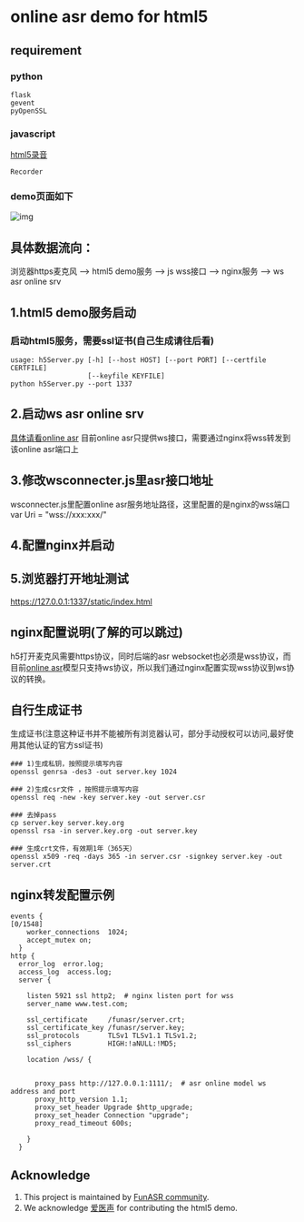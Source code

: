 # online asr demo for html5

## requirement
### python
```shell
flask
gevent
pyOpenSSL
```

### javascript
[html5录音](https://github.com/xiangyuecn/Recorder)
```shell
Recorder 
```

### demo页面如下
![img](https://github.com/alibaba-damo-academy/FunASR/blob/for-html5-demo/funasr/runtime/html5/demo.gif)

## 具体数据流向：
浏览器https麦克风 --> html5 demo服务 --> js wss接口 --> nginx服务 --> ws asr online srv

## 1.html5 demo服务启动
### 启动html5服务，需要ssl证书(自己生成请往后看)

```shell
usage: h5Server.py [-h] [--host HOST] [--port PORT] [--certfile CERTFILE]
                   [--keyfile KEYFILE]
python h5Server.py --port 1337
```
## 2.启动ws asr online srv
[具体请看online asr](https://github.com/alibaba-damo-academy/FunASR/tree/main/funasr/runtime/python/websocket)
目前online asr只提供ws接口，需要通过nginx将wss转发到该online asr端口上

## 3.修改wsconnecter.js里asr接口地址
wsconnecter.js里配置online asr服务地址路径，这里配置的是nginx的wss端口
var Uri = "wss://xxx:xxx/" 

## 4.配置nginx并启动

## 5.浏览器打开地址测试
https://127.0.0.1:1337/static/index.html





## nginx配置说明(了解的可以跳过)
h5打开麦克风需要https协议，同时后端的asr websocket也必须是wss协议，而目前[online asr](https://github.com/alibaba-damo-academy/FunASR/tree/main/funasr/runtime/python/websocket)模型只支持ws协议，所以我们通过nginx配置实现wss协议到ws协议的转换。

## 自行生成证书
生成证书(注意这种证书并不能被所有浏览器认可，部分手动授权可以访问,最好使用其他认证的官方ssl证书)

```shell
### 1)生成私钥，按照提示填写内容
openssl genrsa -des3 -out server.key 1024
 
### 2)生成csr文件 ，按照提示填写内容
openssl req -new -key server.key -out server.csr
 
### 去掉pass
cp server.key server.key.org 
openssl rsa -in server.key.org -out server.key
 
### 生成crt文件，有效期1年（365天）
openssl x509 -req -days 365 -in server.csr -signkey server.key -out server.crt
```

## nginx转发配置示例
```shell
events {                                                                                                            [0/1548]
    worker_connections  1024;
    accept_mutex on;
  }
http {
  error_log  error.log;
  access_log  access.log;
  server {

    listen 5921 ssl http2;  # nginx listen port for wss
    server_name www.test.com;

    ssl_certificate     /funasr/server.crt;
    ssl_certificate_key /funasr/server.key;
    ssl_protocols       TLSv1 TLSv1.1 TLSv1.2;
    ssl_ciphers         HIGH:!aNULL:!MD5;

    location /wss/ {


      proxy_pass http://127.0.0.1:1111/;  # asr online model ws address and port
      proxy_http_version 1.1;
      proxy_set_header Upgrade $http_upgrade;
      proxy_set_header Connection "upgrade";
      proxy_read_timeout 600s;

    }
  }
```

## Acknowledge
1. This project is maintained by [FunASR community](https://github.com/alibaba-damo-academy/FunASR).
2. We acknowledge [爱医声](http://www.aihealthx.com/) for contributing the html5 demo.